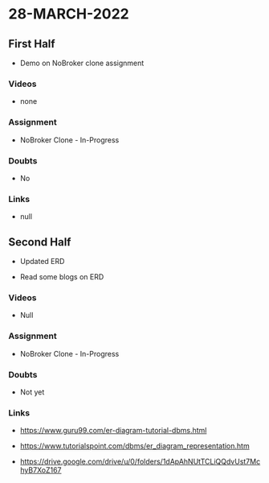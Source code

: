 # 28-MARCH-2022

## First Half

- Demo on NoBroker clone assignment

### Videos

- none

### Assignment 

- NoBroker Clone - In-Progress

### Doubts

- No

### Links

- null

## Second Half
 
- Updated ERD 

- Read some blogs on ERD

### Videos

- Null

### Assignment 

- NoBroker Clone - In-Progress

### Doubts

- Not yet

### Links

- https://www.guru99.com/er-diagram-tutorial-dbms.html

- https://www.tutorialspoint.com/dbms/er_diagram_representation.htm

- https://drive.google.com/drive/u/0/folders/1dApAhNUtTCLiQQdvUst7MchyB7XoZ167